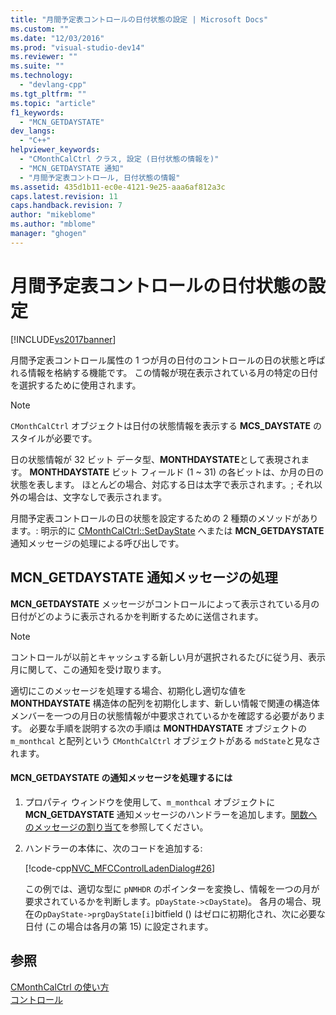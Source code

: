 ```yaml
---
title: "月間予定表コントロールの日付状態の設定 | Microsoft Docs"
ms.custom: ""
ms.date: "12/03/2016"
ms.prod: "visual-studio-dev14"
ms.reviewer: ""
ms.suite: ""
ms.technology: 
  - "devlang-cpp"
ms.tgt_pltfrm: ""
ms.topic: "article"
f1_keywords: 
  - "MCN_GETDAYSTATE"
dev_langs: 
  - "C++"
helpviewer_keywords: 
  - "CMonthCalCtrl クラス, 設定 (日付状態の情報を)"
  - "MCN_GETDAYSTATE 通知"
  - "月間予定表コントロール, 日付状態の情報"
ms.assetid: 435d1b11-ec0e-4121-9e25-aaa6af812a3c
caps.latest.revision: 11
caps.handback.revision: 7
author: "mikeblome"
ms.author: "mblome"
manager: "ghogen"
---
```

# 月間予定表コントロールの日付状態の設定
[!INCLUDE[vs2017banner](../assembler/inline/includes/vs2017banner.md)]

月間予定表コントロール属性の 1 つが月の日付のコントロールの日の状態と呼ばれる情報を格納する機能です。  この情報が現在表示されている月の特定の日付を選択するために使用されます。  
  
> [!NOTE]
>  `CMonthCalCtrl` オブジェクトは日付の状態情報を表示する **MCS\_DAYSTATE** のスタイルが必要です。  
  
 日の状態情報が 32 ビット データ型、**MONTHDAYSTATE**として表現されます。  **MONTHDAYSTATE** ビット フィールド \(1 ~ 31\) の各ビットは、か月の日の状態を表します。  ほとんどの場合、対応する日は太字で表示されます。; それ以外の場合は、文字なしで表示されます。  
  
 月間予定表コントロールの日の状態を設定するための 2 種類のメソッドがあります。: 明示的に [CMonthCalCtrl::SetDayState](../Topic/CMonthCalCtrl::SetDayState.md) へまたは **MCN\_GETDAYSTATE** 通知メッセージの処理による呼び出しです。  
  
## MCN\_GETDAYSTATE 通知メッセージの処理  
 **MCN\_GETDAYSTATE** メッセージがコントロールによって表示されている月の日付がどのように表示されるかを判断するために送信されます。  
  
> [!NOTE]
>  コントロールが以前とキャッシュする新しい月が選択されるたびに従う月、表示月に関して、この通知を受け取ります。  
  
 適切にこのメッセージを処理する場合、初期化し適切な値を **MONTHDAYSTATE** 構造体の配列を初期化します、新しい情報で関連の構造体メンバーを一つの月日の状態情報が中要求されているかを確認する必要があります。  必要な手順を説明する次の手順は **MONTHDAYSTATE** オブジェクトの `m_monthcal` と配列という `CMonthCalCtrl` オブジェクトがある `mdState`と見なされます。  
  
#### MCN\_GETDAYSTATE の通知メッセージを処理するには  
  
1.  プロパティ ウィンドウを使用して、`m_monthcal` オブジェクトに **MCN\_GETDAYSTATE** 通知メッセージのハンドラーを追加します。[関数へのメッセージの割り当て](../Topic/Mapping%20Messages%20to%20Functions.md)を参照してください。  
  
2.  ハンドラーの本体に、次のコードを追加する:  
  
     [!code-cpp[NVC_MFCControlLadenDialog#26](../mfc/codesnippet/CPP/setting-the-day-state-of-a-month-calendar-control_1.cpp)]  
  
     この例では、適切な型に `pNMHDR` のポインターを変換し、情報を一つの月が要求されているかを判断します。`pDayState->cDayState`\)。  各月の場合、現在の`pDayState->prgDayState[i]`bitfield \(\) はゼロに初期化され、次に必要な日付 \(この場合は各月の第 15\) に設定されます。  
  
## 参照  
 [CMonthCalCtrl の使い方](../Topic/Using%20CMonthCalCtrl.md)   
 [コントロール](../mfc/controls-mfc.md)